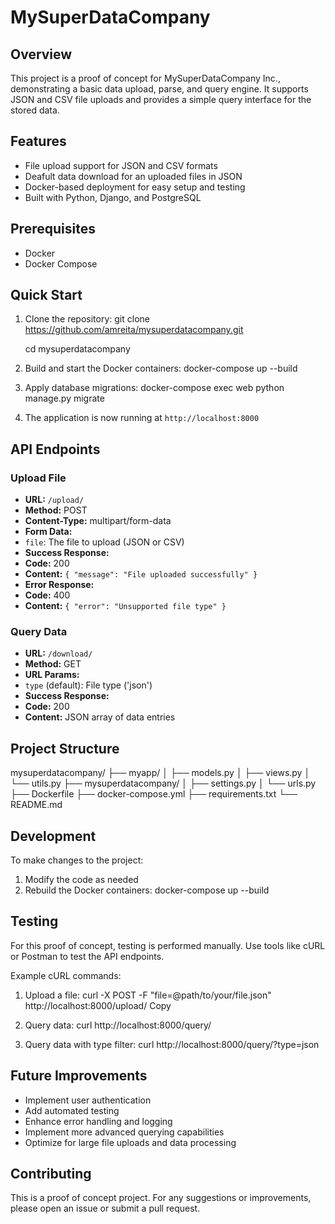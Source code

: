 # MySuperDataCompany

## Overview

This project is a proof of concept for MySuperDataCompany Inc., demonstrating a basic data upload, parse, and query engine. It supports JSON and CSV file uploads and provides a simple query interface for the stored data.

## Features

- File upload support for JSON and CSV formats
- Deafult data download for an uploaded files in JSON
- Docker-based deployment for easy setup and testing
- Built with Python, Django, and PostgreSQL

## Prerequisites

- Docker
- Docker Compose

## Quick Start

1. Clone the repository:
   git clone https://github.com/amreita/mysuperdatacompany.git

   cd mysuperdatacompany
   
3. Build and start the Docker containers:
   docker-compose up --build

4. Apply database migrations:
  docker-compose exec web python manage.py migrate
   
5. The application is now running at `http://localhost:8000`

## API Endpoints

### Upload File
- **URL:** `/upload/`
- **Method:** POST
- **Content-Type:** multipart/form-data
- **Form Data:** 
- `file`: The file to upload (JSON or CSV)
- **Success Response:** 
- **Code:** 200
- **Content:** `{ "message": "File uploaded successfully" }`
- **Error Response:** 
- **Code:** 400
- **Content:** `{ "error": "Unsupported file type" }`

### Query Data
- **URL:** `/download/`
- **Method:** GET
- **URL Params:** 
- `type` (default): File type ('json')
- **Success Response:** 
- **Code:** 200
- **Content:** JSON array of data entries

## Project Structure
mysuperdatacompany/
├── myapp/
│   ├── models.py
│   ├── views.py
│   └── utils.py
├── mysuperdatacompany/
│   ├── settings.py
│   └── urls.py
├── Dockerfile
├── docker-compose.yml
├── requirements.txt
└── README.md

## Development

To make changes to the project:

1. Modify the code as needed
2. Rebuild the Docker containers:
docker-compose up --build

## Testing

For this proof of concept, testing is performed manually. Use tools like cURL or Postman to test the API endpoints.

Example cURL commands:

1. Upload a file:
curl -X POST -F "file=@path/to/your/file.json" http://localhost:8000/upload/
Copy
2. Query data:
curl http://localhost:8000/query/
   
3. Query data with type filter:
curl http://localhost:8000/query/?type=json

## Future Improvements

- Implement user authentication
- Add automated testing
- Enhance error handling and logging
- Implement more advanced querying capabilities
- Optimize for large file uploads and data processing

## Contributing

This is a proof of concept project. For any suggestions or improvements, please open an issue or submit a pull request.
